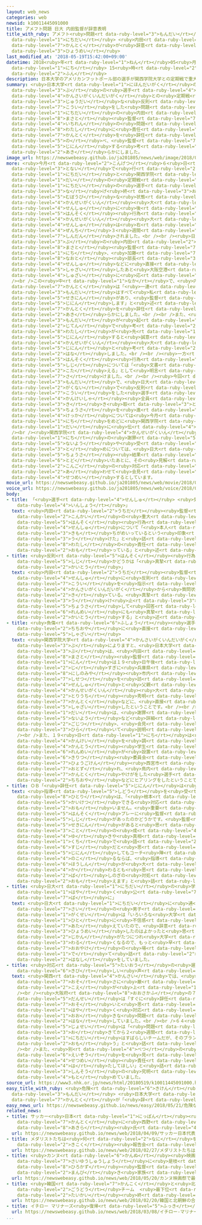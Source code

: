 ```yaml
---
layout: web_news
categories: web
newsid: k10011445091000
title: アメフト問題 日大 内田監督が辞意表明
title_with_ruby: アメフト<ruby>問題<rt data-ruby-level="3">もんだい</rt></ruby> <ruby>日大<rt
  data-ruby-level="1">にちだい</rt></ruby> <ruby>内田<rt data-ruby-level="2">うちだ</rt></ruby><ruby>監督<rt
  data-ruby-level="7">かんとく</rt></ruby>が<ruby>辞意<rt data-ruby-level="4">じい</rt></ruby><ruby>表明<rt
  data-ruby-level="3">ひょうめい</rt></ruby>
last_modified_at: '2018-05-19T15:42:00+09:00'
datetime: 2018<ruby>年<rt data-ruby-level="1">ねん</rt></ruby>05<ruby>月<rt data-ruby-level="1">がつ</rt></ruby>19<ruby>日<rt
  data-ruby-level="1">にち</rt></ruby> 15<ruby>時<rt data-ruby-level="2">じ</rt></ruby>42<ruby>分<rt
  data-ruby-level="2">ふん</rt></ruby>
description: 日本大学のアメリカンフットボール部の選手が関西学院大学との定期戦で重大な反則行為をした問題で、日大の内田正人監督が「一連の問題はすべて私に責任があり、監督を辞任します」と述べ、監督を辞任する考えを明らかにしました。
summary: <ruby>日本大学<rt data-ruby-level="1">にほんだいがく</rt></ruby>のアメリカンフットボール<ruby>部<rt
  data-ruby-level="3">ぶ</rt></ruby>の<ruby>選手<rt data-ruby-level="4">せんしゅ</rt></ruby>が<ruby>関西学院大学<rt
  data-ruby-level="4">かんさいがくいんだいがく</rt></ruby>との<ruby>定期戦<rt data-ruby-level="4">ていきせん</rt></ruby>で<ruby>重大<rt
  data-ruby-level="3">じゅうだい</rt></ruby>な<ruby>反則<rt data-ruby-level="5">はんそく</rt></ruby><ruby>行為<rt
  data-ruby-level="7">こうい</rt></ruby>をした<ruby>問題<rt data-ruby-level="3">もんだい</rt></ruby>で、<ruby>日大<rt
  data-ruby-level="1">にちだい</rt></ruby>の<ruby>内田<rt data-ruby-level="2">うちだ</rt></ruby><ruby>正人<rt
  data-ruby-level="8">まさと</rt></ruby><ruby>監督<rt data-ruby-level="7">かんとく</rt></ruby>が「<ruby>一連<rt
  data-ruby-level="4">いちれん</rt></ruby>の<ruby>問題<rt data-ruby-level="3">もんだい</rt></ruby>はすべて<ruby>私<rt
  data-ruby-level="8">わたし</rt></ruby>に<ruby>責任<rt data-ruby-level="5">せきにん</rt></ruby>があり、<ruby>監督<rt
  data-ruby-level="7">かんとく</rt></ruby>を<ruby>辞任<rt data-ruby-level="5">じにん</rt></ruby>します」と<ruby>述<rt
  data-ruby-level="5">の</rt></ruby>べ、<ruby>監督<rt data-ruby-level="7">かんとく</rt></ruby>を<ruby>辞任<rt
  data-ruby-level="5">じにん</rt></ruby>する<ruby>考<rt data-ruby-level="2">かんが</rt></ruby>えを<ruby>明<rt
  data-ruby-level="2">あき</rt></ruby>らかにしました。
image_url: https://newswebeasy.github.io/ja201805/news/web/image/2018/05/19/K10011445091_1805191543_1805191544_01_02.jpg
more: <ruby>今月<rt data-ruby-level="2">こんげつ</rt></ruby>６<ruby>日<rt data-ruby-level="1">にち</rt></ruby>、<ruby>都内<rt
  data-ruby-level="3">とない</rt></ruby>で<ruby>行<rt data-ruby-level="2">おこな</rt></ruby>われた<ruby>日大<rt
  data-ruby-level="1">にちだい</rt></ruby>と<ruby>関西学院<rt data-ruby-level="4">かんせいがくいん</rt></ruby><ruby>大<rt
  data-ruby-level="1">だい</rt></ruby>の<ruby>定期戦<rt data-ruby-level="4">ていきせん</rt></ruby>で、<ruby>日大<rt
  data-ruby-level="1">にちだい</rt></ruby>の<ruby>選手<rt data-ruby-level="4">せんしゅ</rt></ruby>が、ボールを<ruby>投<rt
  data-ruby-level="3">な</rt></ruby>げ<ruby>終<rt data-ruby-level="3">お</rt></ruby>え<ruby>無防備<rt
  data-ruby-level="5">むぼうび</rt></ruby>な<ruby>状態<rt data-ruby-level="5">じょうたい</rt></ruby>だった<ruby>関西学院<rt
  data-ruby-level="4">かんせいがくいん</rt></ruby><ruby>大<rt data-ruby-level="1">だい</rt></ruby>の<ruby>選手<rt
  data-ruby-level="4">せんしゅ</rt></ruby>に<ruby>後<rt data-ruby-level="2">うし</rt></ruby>ろからタックルし、この<ruby>反則<rt
  data-ruby-level="5">はんそく</rt></ruby><ruby>行為<rt data-ruby-level="7">こうい</rt></ruby>で<ruby>関西学院<rt
  data-ruby-level="4">かんせいがくいん</rt></ruby><ruby>大<rt data-ruby-level="1">だい</rt></ruby>の<ruby>選手<rt
  data-ruby-level="4">せんしゅ</rt></ruby>は<ruby>右<rt data-ruby-level="1">みぎ</rt></ruby>ひざなどのけがで<ruby>全治<rt
  data-ruby-level="4">ぜんち</rt></ruby>３<ruby>週間<rt data-ruby-level="2">しゅうかん</rt></ruby>と<ruby>診断<rt
  data-ruby-level="7">しんだん</rt></ruby>されました。<br /><br /><ruby>日大<rt data-ruby-level="1">にちだい</rt></ruby>アメリカンフットボール<ruby>部<rt
  data-ruby-level="3">ぶ</rt></ruby>の<ruby>内田<rt data-ruby-level="2">うちだ</rt></ruby><ruby>正人<rt
  data-ruby-level="8">まさと</rt></ruby><ruby>監督<rt data-ruby-level="7">かんとく</rt></ruby>は、１９<ruby>日<rt
  data-ruby-level="1">にち</rt></ruby>、<ruby>加藤<rt data-ruby-level="7">かとう</rt></ruby><ruby>直人<rt
  data-ruby-level="8">なおと</rt></ruby><ruby>部長<rt data-ruby-level="3">ぶちょう</rt></ruby>とともに、けがをさせた<ruby>選手<rt
  data-ruby-level="4">せんしゅ</rt></ruby>などに<ruby>直接<rt data-ruby-level="5">ちょくせつ</rt></ruby><ruby>謝罪<rt
  data-ruby-level="5">しゃざい</rt></ruby>したあと<ruby>大阪空港<rt data-ruby-level="8">おおさかくうこう</rt></ruby>で<ruby>取材<rt
  data-ruby-level="4">しゅざい</rt></ruby>に<ruby>応<rt data-ruby-level="5">おう</rt></ruby>じました。<br
  /><br />この<ruby>中<rt data-ruby-level="1">なか</rt></ruby>で、<ruby>内田<rt data-ruby-level="2">うちだ</rt></ruby><ruby>監督<rt
  data-ruby-level="7">かんとく</rt></ruby>は「<ruby>一連<rt data-ruby-level="4">いちれん</rt></ruby>の<ruby>問題<rt
  data-ruby-level="3">もんだい</rt></ruby>はすべて<ruby>私<rt data-ruby-level="8">わたし</rt></ruby>に<ruby>責任<rt
  data-ruby-level="5">せきにん</rt></ruby>があり、<ruby>監督<rt data-ruby-level="7">かんとく</rt></ruby>を<ruby>辞任<rt
  data-ruby-level="5">じにん</rt></ruby>します」と<ruby>述<rt data-ruby-level="5">の</rt></ruby>べ、<ruby>監督<rt
  data-ruby-level="7">かんとく</rt></ruby>を<ruby>辞任<rt data-ruby-level="5">じにん</rt></ruby>することを<ruby>明<rt
  data-ruby-level="2">あき</rt></ruby>らかにしました。<br /><br />また、<ruby>辞任<rt data-ruby-level="5">じにん</rt></ruby>は、<ruby>問題<rt
  data-ruby-level="3">もんだい</rt></ruby>が<ruby>起<rt data-ruby-level="3">お</rt></ruby>こった<ruby>時点<rt
  data-ruby-level="2">じてん</rt></ruby>で<ruby>考<rt data-ruby-level="2">かんが</rt></ruby>えていたとしたうえで、「<ruby>私<rt
  data-ruby-level="8">わたし</rt></ruby>が<ruby>先<rt data-ruby-level="1">さき</rt></ruby>に<ruby>辞任<rt
  data-ruby-level="5">じにん</rt></ruby>すると<ruby>誠意<rt data-ruby-level="6">せいい</rt></ruby>がないことになるので、まずは<ruby>関西学院<rt
  data-ruby-level="4">かんせいがくいん</rt></ruby><ruby>大<rt data-ruby-level="1">だい</rt></ruby>におわびし、<ruby>辞任<rt
  data-ruby-level="5">じにん</rt></ruby>と<ruby>考<rt data-ruby-level="2">かんが</rt></ruby>えていた」と<ruby>話<rt
  data-ruby-level="2">はな</rt></ruby>しました。<br /><br /><ruby>一方<rt data-ruby-level="2">いっぽう</rt></ruby>、<ruby>反則<rt
  data-ruby-level="5">はんそく</rt></ruby><ruby>行為<rt data-ruby-level="7">こうい</rt></ruby>の<ruby>指示<rt
  data-ruby-level="5">しじ</rt></ruby>については「<ruby>文書<rt data-ruby-level="2">ぶんしょ</rt></ruby>で<ruby>答<rt
  data-ruby-level="2">こた</rt></ruby>える」として<ruby>明言<rt data-ruby-level="2">めいげん</rt></ruby>を<ruby>避<rt
  data-ruby-level="7">さ</rt></ruby>けました。<br /><br /><ruby>今回<rt data-ruby-level="2">こんかい</rt></ruby>の<ruby>問題<rt
  data-ruby-level="3">もんだい</rt></ruby>で、<ruby>日大<rt data-ruby-level="1">にちだい</rt></ruby>は、<ruby>学内<rt
  data-ruby-level="2">がくない</rt></ruby>で<ruby>反則<rt data-ruby-level="5">はんそく</rt></ruby><ruby>行為<rt
  data-ruby-level="7">こうい</rt></ruby>をした<ruby>選手<rt data-ruby-level="4">せんしゅ</rt></ruby>や<ruby>関係者<rt
  data-ruby-level="4">かんけいしゃ</rt></ruby><ruby>全員<rt data-ruby-level="3">ぜんいん</rt></ruby>の<ruby>聞<rt
  data-ruby-level="3">き</rt></ruby>き<ruby>取<rt data-ruby-level="3">と</rt></ruby>り<ruby>調査<rt
  data-ruby-level="5">ちょうさ</rt></ruby>を<ruby>進<rt data-ruby-level="3">すす</rt></ruby>めていて、その<ruby>結果<rt
  data-ruby-level="4">けっか</rt></ruby>については<ruby>今月<rt data-ruby-level="2">こんげつ</rt></ruby>２４<ruby>日<rt
  data-ruby-level="1">にち</rt></ruby>をめどに<ruby>関西学院<rt data-ruby-level="4">かんせいがくいん</rt></ruby><ruby>大<rt
  data-ruby-level="1">だい</rt></ruby>に<ruby>伝<rt data-ruby-level="4">つた</rt></ruby>えることにしています。<br
  /><br /><ruby>関西学院<rt data-ruby-level="4">かんせいがくいん</rt></ruby><ruby>大<rt data-ruby-level="1">だい</rt></ruby>は、１９<ruby>日<rt
  data-ruby-level="1">にち</rt></ruby>の<ruby>謝罪<rt data-ruby-level="5">しゃざい</rt></ruby>の<ruby>内容<rt
  data-ruby-level="5">ないよう</rt></ruby>や<ruby>受<rt data-ruby-level="3">う</rt></ruby>け<ruby>止<rt
  data-ruby-level="3">と</rt></ruby>めについては、<ruby>日大<rt data-ruby-level="1">にちだい</rt></ruby>の<ruby>調査<rt
  data-ruby-level="5">ちょうさ</rt></ruby><ruby>結果<rt data-ruby-level="4">けっか</rt></ruby>が<ruby>届<rt
  data-ruby-level="6">とど</rt></ruby>いたあとに、その<ruby>見解<rt data-ruby-level="5">けんかい</rt></ruby>や<ruby>今後<rt
  data-ruby-level="2">こんご</rt></ruby>の<ruby>対応<rt data-ruby-level="5">たいおう</rt></ruby>と<ruby>合<rt
  data-ruby-level="2">あ</rt></ruby>わせて<ruby>会見<rt data-ruby-level="2">かいけん</rt></ruby>して<ruby>説明<rt
  data-ruby-level="4">せつめい</rt></ruby>するとしています。
movie_url: https://newswebeasy.github.io/ja201805/news/web/movie/2018/05/19/k10011445091_201805191923_201805191940.mp4
voice_url: https://newswebeasy.github.io/ja201805/news/web/voice/2018/05/19/k10011445091_201805191923_201805191940.mp3
body:
- title: 「<ruby>選手<rt data-ruby-level="4">せんしゅ</rt></ruby> <ruby>気持<rt data-ruby-level="3">きも</rt></ruby>ちがめいっているという<ruby>印象<rt
    data-ruby-level="4">いんしょう</rt></ruby>」
  text: <ruby>内田<rt data-ruby-level="2">うちだ</rt></ruby><ruby>監督<rt data-ruby-level="7">かんとく</rt></ruby>は、<ruby>今回<rt
    data-ruby-level="2">こんかい</rt></ruby>の<ruby>重大<rt data-ruby-level="3">じゅうだい</rt></ruby>な<ruby>反則<rt
    data-ruby-level="5">はんそく</rt></ruby><ruby>行為<rt data-ruby-level="7">こうい</rt></ruby>をした<ruby>選手<rt
    data-ruby-level="4">せんしゅ</rt></ruby>について「<ruby>本人<rt data-ruby-level="1">ほんにん</rt></ruby>はＳＮＳでたたかれているので、<ruby>気持<rt
    data-ruby-level="3">きも</rt></ruby>ちがめいっているという<ruby>印象<rt data-ruby-level="4">いんしょう</rt></ruby>を<ruby>受<rt
    data-ruby-level="3">う</rt></ruby>けた」と<ruby>話<rt data-ruby-level="2">はな</rt></ruby>し、そのうえで「<ruby>私<rt
    data-ruby-level="8">わたし</rt></ruby>の<ruby>責任<rt data-ruby-level="5">せきにん</rt></ruby>だと<ruby>思<rt
    data-ruby-level="2">おも</rt></ruby>っている」と<ruby>述<rt data-ruby-level="5">の</rt></ruby>べました。
- title: <ruby>反則<rt data-ruby-level="5">はんそく</rt></ruby><ruby>行為<rt data-ruby-level="7">こうい</rt></ruby><ruby>指示<rt
    data-ruby-level="5">しじ</rt></ruby>かどうかは「<ruby>真摯<rt data-ruby-level="7">しんし</rt></ruby>に<ruby>回答<rt
    data-ruby-level="2">かいとう</rt></ruby>」
  text: <ruby>内田<rt data-ruby-level="2">うちだ</rt></ruby><ruby>監督<rt data-ruby-level="7">かんとく</rt></ruby>は、<ruby>選手<rt
    data-ruby-level="4">せんしゅ</rt></ruby>に<ruby>反則<rt data-ruby-level="5">はんそく</rt></ruby><ruby>行為<rt
    data-ruby-level="7">こうい</rt></ruby>を<ruby>指示<rt data-ruby-level="5">しじ</rt></ruby>したかどうかについて「<ruby>関西学院大学<rt
    data-ruby-level="4">かんさいがくいんだいがく</rt></ruby>から<ruby>質問状<rt data-ruby-level="5">しつもんじょう</rt></ruby>が<ruby>来<rt
    data-ruby-level="2">き</rt></ruby>ている。<ruby>真摯<rt data-ruby-level="7">しんし</rt></ruby>（しんし）に<ruby>受<rt
    data-ruby-level="3">う</rt></ruby>け<ruby>止<rt data-ruby-level="3">と</rt></ruby>め<ruby>調査<rt
    data-ruby-level="5">ちょうさ</rt></ruby>して<ruby>回答<rt data-ruby-level="2">かいとう</rt></ruby>したい。<ruby>連盟<rt
    data-ruby-level="6">れんめい</rt></ruby>にも<ruby>真摯<rt data-ruby-level="7">しんし</rt></ruby>に<ruby>回答<rt
    data-ruby-level="2">かいとう</rt></ruby>する」と<ruby>述<rt data-ruby-level="5">の</rt></ruby>べるにとどまりました。
- title: <ruby>負傷<rt data-ruby-level="6">ふしょう</rt></ruby><ruby>選手<rt data-ruby-level="4">せんしゅ</rt></ruby>と<ruby>父親<rt
    data-ruby-level="2">ちちおや</rt></ruby>に<ruby>直接<rt data-ruby-level="5">ちょくせつ</rt></ruby><ruby>謝罪<rt
    data-ruby-level="5">しゃざい</rt></ruby>
  text: <ruby>関西学院大学<rt data-ruby-level="4">かんさいがくいんだいがく</rt></ruby>アメリカンフットボール<ruby>部<rt
    data-ruby-level="3">ぶ</rt></ruby>によりますと、<ruby>日本大学<rt data-ruby-level="1">にほんだいがく</rt></ruby>アメリカンフットボール<ruby>部<rt
    data-ruby-level="3">ぶ</rt></ruby>は、<ruby>内田<rt data-ruby-level="2">うちだ</rt></ruby><ruby>正人<rt
    data-ruby-level="8">まさと</rt></ruby><ruby>監督<rt data-ruby-level="7">かんとく</rt></ruby>など４<ruby>人<rt
    data-ruby-level="1">にん</rt></ruby>は１９<ruby>日午後<rt data-ruby-level="2">にちごご</rt></ruby>２<ruby>時<rt
    data-ruby-level="2">じ</rt></ruby>すぎに<ruby>兵庫県<rt data-ruby-level="7">ひょうごけん</rt></ruby><ruby>西宮<rt
    data-ruby-level="8">にしのみや</rt></ruby><ruby>市内<rt data-ruby-level="2">しない</rt></ruby>の<ruby>施設<rt
    data-ruby-level="7">しせつ</rt></ruby>を<ruby>訪<rt data-ruby-level="7">おとず</rt></ruby>れ、けがをさせた<ruby>選手<rt
    data-ruby-level="4">せんしゅ</rt></ruby>と<ruby>父親<rt data-ruby-level="2">ちちおや</rt></ruby>、それに<ruby>関西学院<rt
    data-ruby-level="4">かんせいがくいん</rt></ruby><ruby>大<rt data-ruby-level="1">だい</rt></ruby>の<ruby>鳥内<rt
    data-ruby-level="2">とりうち</rt></ruby><ruby>秀明<rt data-ruby-level="8">ひであき</rt></ruby><ruby>監督<rt
    data-ruby-level="7">かんとく</rt></ruby>などに、<ruby>直接<rt data-ruby-level="5">ちょくせつ</rt></ruby>、<ruby>謝罪<rt
    data-ruby-level="5">しゃざい</rt></ruby>したということです。<br /><br /><ruby>関西学院<rt data-ruby-level="4">かんせいがくいん</rt></ruby><ruby>大<rt
    data-ruby-level="1">だい</rt></ruby>は、<ruby>謝罪<rt data-ruby-level="5">しゃざい</rt></ruby>の<ruby>内容<rt
    data-ruby-level="5">ないよう</rt></ruby>など<ruby>詳細<rt data-ruby-level="7">しょうさい</rt></ruby>については、<ruby>後日<rt
    data-ruby-level="2">ごじつ</rt></ruby>、<ruby>会見<rt data-ruby-level="2">かいけん</rt></ruby>を<ruby>開<rt
    data-ruby-level="3">ひら</rt></ruby>いて<ruby>説明<rt data-ruby-level="4">せつめい</rt></ruby>するとしています。<br
    /><br />また、１９<ruby>日<rt data-ruby-level="1">にち</rt></ruby>は<ruby>事実<rt data-ruby-level="3">じじつ</rt></ruby><ruby>関係<rt
    data-ruby-level="4">かんけい</rt></ruby>を<ruby>調<rt data-ruby-level="3">しら</rt></ruby>べるため、<ruby>関東<rt
    data-ruby-level="4">かんとう</rt></ruby><ruby>学生<rt data-ruby-level="1">がくせい</rt></ruby><ruby>連盟<rt
    data-ruby-level="6">れんめい</rt></ruby>が<ruby>設置<rt data-ruby-level="5">せっち</rt></ruby>した<ruby>規律<rt
    data-ruby-level="6">きりつ</rt></ruby><ruby>委員会<rt data-ruby-level="3">いいんかい</rt></ruby>のメンバーが<ruby>兵庫県<rt
    data-ruby-level="7">ひょうごけん</rt></ruby><ruby>西宮市<rt data-ruby-level="8">にしのみやし</rt></ruby>を<ruby>訪<rt
    data-ruby-level="7">おとず</rt></ruby>れ、<ruby>鳥内<rt data-ruby-level="2">とりうち</rt></ruby><ruby>監督<rt
    data-ruby-level="7">かんとく</rt></ruby>やけがをした<ruby>選手<rt data-ruby-level="4">せんしゅ</rt></ruby>の<ruby>父親<rt
    data-ruby-level="2">ちちおや</rt></ruby>などにヒアリングをしたということです。
- title: ＯＢ「<ruby>辞任<rt data-ruby-level="5">じにん</rt></ruby>は<ruby>解決<rt data-ruby-level="5">かいけつ</rt></ruby>にはならない」
  text: <ruby>指導<rt data-ruby-level="5">しどう</rt></ruby>を<ruby>受<rt data-ruby-level="3">う</rt></ruby>けたＯＢの<ruby>一人<rt
    data-ruby-level="8">ひとり</rt></ruby>は、「<ruby>根本<rt data-ruby-level="3">ねもと</rt></ruby>から<ruby>解決<rt
    data-ruby-level="5">かいけつ</rt></ruby>できる<ruby>対応<rt data-ruby-level="5">たいおう</rt></ruby>だとは<ruby>思<rt
    data-ruby-level="2">おも</rt></ruby>いません。<ruby>重要<rt data-ruby-level="4">じゅうよう</rt></ruby>なのは、<ruby>反則<rt
    data-ruby-level="5">はんそく</rt></ruby>プレーに<ruby>監督<rt data-ruby-level="7">かんとく</rt></ruby>の<ruby>指示<rt
    data-ruby-level="5">しじ</rt></ruby>があったのかどうかです。<ruby>監督<rt data-ruby-level="7">かんとく</rt></ruby>が<ruby>責任<rt
    data-ruby-level="5">せきにん</rt></ruby>があると<ruby>思<rt data-ruby-level="2">おも</rt></ruby>うならば、<ruby>事<rt
    data-ruby-level="3">こと</rt></ruby>の<ruby>成<rt data-ruby-level="4">な</rt></ruby>り<ruby>行<rt
    data-ruby-level="4">ゆ</rt></ruby>きや<ruby>真相<rt data-ruby-level="3">しんそう</rt></ruby>をみずからの<ruby>口<rt
    data-ruby-level="1">くち</rt></ruby>で<ruby>語<rt data-ruby-level="2">かた</rt></ruby>ることが<ruby>筋<rt
    data-ruby-level="6">すじ</rt></ruby>だと<ruby>思<rt data-ruby-level="2">おも</rt></ruby>います。また、<ruby>辞任<rt
    data-ruby-level="5">じにん</rt></ruby>してもコーチ<ruby>陣<rt data-ruby-level="7">じん</rt></ruby>が<ruby>残<rt
    data-ruby-level="4">のこ</rt></ruby>るならば、<ruby>指導<rt data-ruby-level="5">しどう</rt></ruby><ruby>方針<rt
    data-ruby-level="6">ほうしん</rt></ruby>が<ruby>大<rt data-ruby-level="1">おお</rt></ruby>きく<ruby>変<rt
    data-ruby-level="4">か</rt></ruby>わるとも<ruby>思<rt data-ruby-level="2">おも</rt></ruby>えません。その<ruby>場<rt
    data-ruby-level="2">ば</rt></ruby>しのぎの<ruby>対処<rt data-ruby-level="6">たいしょ</rt></ruby>にすぎないように<ruby>思<rt
    data-ruby-level="2">おも</rt></ruby>えます」と<ruby>話<rt data-ruby-level="2">はな</rt></ruby>していました。
- title: <ruby>日大<rt data-ruby-level="1">にちだい</rt></ruby>の<ruby>学生<rt data-ruby-level="1">がくせい</rt></ruby>「もっと<ruby>早<rt
    data-ruby-level="1">はや</rt></ruby>く<ruby>公<rt data-ruby-level="7">おおやけ</rt></ruby>の<ruby>場<rt
    data-ruby-level="7">ば</rt></ruby>に」
  text: <ruby>日大<rt data-ruby-level="1">にちだい</rt></ruby>に<ruby>通<rt data-ruby-level="2">かよ</rt></ruby>う１８<ruby>歳<rt
    data-ruby-level="7">さい</rt></ruby>の<ruby>男子<rt data-ruby-level="1">だんし</rt></ruby><ruby>学生<rt
    data-ruby-level="1">がくせい</rt></ruby>は「いろいろな<ruby>大学<rt data-ruby-level="1">だいがく</rt></ruby>の<ruby>人<rt
    data-ruby-level="1">ひと</rt></ruby>に<ruby>不信感<rt data-ruby-level="4">ふしんかん</rt></ruby>を<ruby>与<rt
    data-ruby-level="7">あた</rt></ruby>えていたので、<ruby>辞意<rt data-ruby-level="4">じい</rt></ruby>を<ruby>表明<rt
    data-ruby-level="3">ひょうめい</rt></ruby>したのはよかったと<ruby>思<rt data-ruby-level="2">おも</rt></ruby>うが、<ruby>時間<rt
    data-ruby-level="2">じかん</rt></ruby>がたつにつれ<ruby>大学<rt data-ruby-level="1">だいがく</rt></ruby>のイメージとかも<ruby>悪<rt
    data-ruby-level="3">わる</rt></ruby>くなるので、もっと<ruby>早<rt data-ruby-level="1">はや</rt></ruby>く<ruby>公<rt
    data-ruby-level="7">おおやけ</rt></ruby>の<ruby>場<rt data-ruby-level="7">ば</rt></ruby>に<ruby>出<rt
    data-ruby-level="1">で</rt></ruby>て<ruby>話<rt data-ruby-level="2">はなし</rt></ruby>をしてほしかったです」と<ruby>話<rt
    data-ruby-level="2">はなし</rt></ruby>をしていました。
- title: <ruby>対応<rt data-ruby-level="5">たいおう</rt></ruby>の<ruby>遅<rt data-ruby-level="7">おそ</rt></ruby>さに<ruby>厳<rt
    data-ruby-level="6">きび</rt></ruby>しい<ruby>声<rt data-ruby-level="2">こえ</rt></ruby>
  text: <ruby>関西<rt data-ruby-level="4">かんさい</rt></ruby>では、<ruby>対応<rt data-ruby-level="5">たいおう</rt></ruby>の<ruby>遅<rt
    data-ruby-level="7">おそ</rt></ruby>さに<ruby>厳<rt data-ruby-level="6">きび</rt></ruby>しい<ruby>声<rt
    data-ruby-level="2">こえ</rt></ruby>が<ruby>上<rt data-ruby-level="1">あ</rt></ruby>がっています。<br
    /><br /><ruby>大阪府<rt data-ruby-level="8">おおさかふ</rt></ruby>の７４<ruby>歳<rt data-ruby-level="7">さい</rt></ruby>の<ruby>男性<rt
    data-ruby-level="5">だんせい</rt></ruby>は「すぐに<ruby>辞任<rt data-ruby-level="5">じにん</rt></ruby>すべきで、<ruby>遅<rt
    data-ruby-level="7">おそ</rt></ruby>いと<ruby>思<rt data-ruby-level="2">おも</rt></ruby>う。<ruby>早<rt
    data-ruby-level="1">はや</rt></ruby>く<ruby>対応<rt data-ruby-level="5">たいおう</rt></ruby>していれば、ここまで<ruby>大<rt
    data-ruby-level="1">おお</rt></ruby>きな<ruby>問題<rt data-ruby-level="3">もんだい</rt></ruby>にならなかった」と<ruby>話<rt
    data-ruby-level="2">はな</rt></ruby>していました。<br /><br />６４<ruby>歳<rt data-ruby-level="7">さい</rt></ruby>の<ruby>女性<rt
    data-ruby-level="5">じょせい</rt></ruby>は「<ruby>問題<rt data-ruby-level="3">もんだい</rt></ruby>が<ruby>起<rt
    data-ruby-level="3">お</rt></ruby>きてから２<ruby>週間<rt data-ruby-level="2">しゅうかん</rt></ruby>がたっている。<ruby>日大<rt
    data-ruby-level="1">にちだい</rt></ruby>はすばらしいチームだが、そのブランドに<ruby>傷<rt data-ruby-level="6">きず</rt></ruby>がついたと<ruby>思<rt
    data-ruby-level="2">おも</rt></ruby>う」と<ruby>話<rt data-ruby-level="2">はな</rt></ruby>していました。<br
    /><br />また、<ruby>別<rt data-ruby-level="4">べつ</rt></ruby>の<ruby>女性<rt data-ruby-level="5">じょせい</rt></ruby>は「<ruby>映像<rt
    data-ruby-level="6">えいぞう</rt></ruby>を<ruby>見<rt data-ruby-level="1">み</rt></ruby>たが、あのプレーはおかしい。しっかりと<ruby>説明<rt
    data-ruby-level="4">せつめい</rt></ruby><ruby>責任<rt data-ruby-level="5">せきにん</rt></ruby>を<ruby>果<rt
    data-ruby-level="4">は</rt></ruby>たしてほしい」と<ruby>話<rt data-ruby-level="2">はな</rt></ruby>し、<ruby>真相<rt
    data-ruby-level="3">しんそう</rt></ruby>の<ruby>究明<rt data-ruby-level="3">きゅうめい</rt></ruby>を<ruby>求<rt
    data-ruby-level="4">もと</rt></ruby>めていました。
source_url: https://www3.nhk.or.jp/news/html/20180519/k10011445091000.html
easy_title_with_ruby: <ruby>危険<rt data-ruby-level="6">きけん</rt></ruby>なタックルの<ruby>問題<rt
  data-ruby-level="3">もんだい</rt></ruby> <ruby>日本大学<rt data-ruby-level="1">にほんだいがく</rt></ruby>の<ruby>監督<rt
  data-ruby-level="7">かんとく</rt></ruby>が「<ruby>辞<rt data-ruby-level="7">や</rt></ruby>める」
easy_news_url: https://newswebeasy.github.io/news/easy/2018/05/21/危険なタックルの問題-日本大学の監督が辞める
related_news:
- title: サッカー<ruby>日本<rt data-ruby-level="1">にっぽん</rt></ruby><ruby>代表<rt data-ruby-level="3">だいひょう</rt></ruby><ruby>監督<rt
    data-ruby-level="7">かんとく</rt></ruby>に<ruby>西野<rt data-ruby-level="2">にしの</rt></ruby><ruby>朗<rt
    data-ruby-level="8">あきら</rt></ruby><ruby>氏<rt data-ruby-level="4">し</rt></ruby>
  url: https://newswebeasy.github.io/news/web/2018/04/09/サッカー日本代表監督に西野朗氏
- title: メダリストたちは<ruby>何<rt data-ruby-level="2">なに</rt></ruby>を<ruby>語<rt data-ruby-level="2">かた</rt></ruby>る？<ruby>帰国<rt
    data-ruby-level="2">きこく</rt></ruby><ruby>報告会<rt data-ruby-level="5">ほうこくかい</rt></ruby>
  url: https://newswebeasy.github.io/news/web/2018/02/27/メダリストたちは何を語る帰国報告会
- title: <ruby>カンヌ<rt data-ruby-level="6">かんぬ</rt></ruby><ruby>映画祭<rt data-ruby-level="6">えいがさい</rt></ruby>で<ruby>最優秀賞<rt
    data-ruby-level="7">さいゆうしゅうしょう</rt></ruby>に<ruby>是枝<rt data-ruby-level="8">これえだ</rt></ruby><ruby>裕和<rt
    data-ruby-level="8">ひろかず</rt></ruby><ruby>監督<rt data-ruby-level="7">かんとく</rt></ruby>の「<ruby>万引<rt
    data-ruby-level="2">まんび</rt></ruby>き<ruby>家族<rt data-ruby-level="3">かぞく</rt></ruby>」
  url: https://newswebeasy.github.io/news/web/2018/05/20/カンヌ映画祭で最優秀賞に是枝裕和監督の万引き家族
- title: <ruby>韓国<rt data-ruby-level="7">かんこく</rt></ruby>と<ruby>北朝鮮<rt data-ruby-level="7">きたちょうせん</rt></ruby>の<ruby>合同<rt
    data-ruby-level="2">ごうどう</rt></ruby>チーム  <ruby>最下位<rt data-ruby-level="4">さいかい</rt></ruby>で<ruby>大会<rt
    data-ruby-level="2">たいかい</rt></ruby><ruby>終<rt data-ruby-level="3">お</rt></ruby>える
  url: https://newswebeasy.github.io/news/web/2018/02/20/韓国と北朝鮮の合同チーム-最下位で大会終える
- title: イチロー マリナーズ<ruby>復帰<rt data-ruby-level="5">ふっき</rt></ruby><ruby>会見<rt data-ruby-level="2">かいけん</rt></ruby>「チームにすべてささげる」
  url: https://newswebeasy.github.io/news/web/2018/03/08/イチロー-マリナーズ復帰会見チームにすべてささげる
...
```

